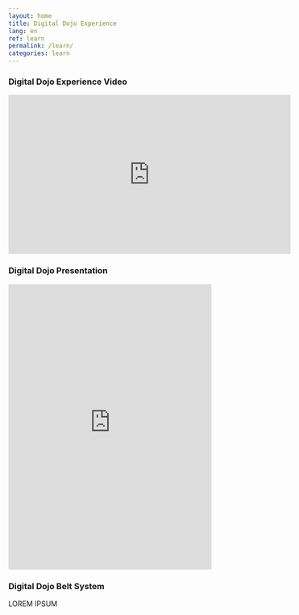 ```yaml
---
layout: home
title: Digital Dojo Experience
lang: en
ref: learn
permalink: /learn/
categories: learn
---
```


### Digital Dojo Experience Video


<iframe width="560" height="315" src="https://www.youtube.com/embed/G2FDF5LHWOU" title="YouTube video player" frameborder="0" allow="accelerometer; autoplay; clipboard-write; encrypted-media; gyroscope; picture-in-picture" allowfullscreen></iframe>


### Digital Dojo Presentation

<iframe src='https://view.officeapps.live.com/op/embed.aspx?src={{ site.data.i18n[page.lang].dojodeck_url | default: site.data.i18n.en.dojodeck_url }}' width='80%' height='565px' frameborder='0'> </iframe>

### Digital Dojo Belt System

LOREM IPSUM